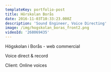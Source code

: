 ```yaml
---
templateKey: portfolio-post
title: Hörskolan Borås
date: 2016-11-03T10:33:23.000Z
description: 'Sound Engineer, Voice Directing'
image: /img/hogskolan_boras_front2.png
videoId: '268069435'
---
```

Högskolan i Borås - web commercial

Voice direct & record

Client: Online voices

